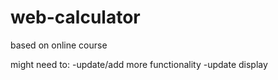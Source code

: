 # web-calculator
based on online course

might need to:
-update/add more functionality
-update display
